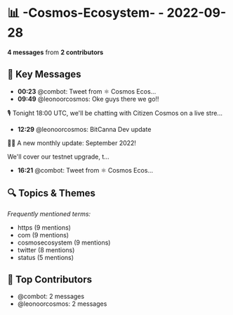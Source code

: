 # 📊 -Cosmos-Ecosystem- - 2022-09-28
**4 messages** from **2 contributors**

## 💬 Key Messages
- **00:23** @combot: [‌‌‌‌‎⁠](https://twitter.com/CosmosEcosystem/status/1574917660499918850)Tweet from ⚛️ Cosmos Ecos...
- **09:49** @leonoorcosmos: Oke guys there we go!!

🎙 Tonight 18:00 UTC, we'll be chatting with Citizen Cosmos on a live stre...
- **12:29** @leonoorcosmos: BitCanna Dev update

📝🆕 A new monthly update: September 2022!

We'll cover our testnet upgrade, t...
- **16:21** @combot: [‌‌‌‌‎⁠](https://twitter.com/CosmosEcosystem/status/1575158805519749120)Tweet from ⚛️ Cosmos Ecos...

## 🔍 Topics & Themes
*Frequently mentioned terms:*
- https (9 mentions)
- com (9 mentions)
- cosmosecosystem (9 mentions)
- twitter (8 mentions)
- status (5 mentions)

## 👥 Top Contributors
- @combot: 2 messages
- @leonoorcosmos: 2 messages